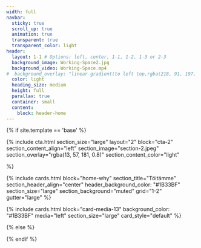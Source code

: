 ```yaml
---
width: full
navbar:
  sticky: true
  scroll_up: true
  animation: true
  transparent: true
  transparent_color: light
header:
  layout: 1-1 # Options: left, center, 1-1, 1-2, 1-3 or 2-3
  background_image: Working-Space2.jpg
  background_video: Working-Space.mp4
#  background_overlay: "linear-gradient(to left top,rgba(218, 91, 197, 0.8) 0%,rgba(151, 27, 191, 0.8) 30%,rgba(2, 8, 212, 0.8) 80%)"
  color: light
  heading_size: medium
  height: full
  parallax: true
  container: small
  content:
    block: header-home
---
```


[comment]: # (This actually is the most platform independent comment)

{% if site.template == 'base' %}



{% include cta.html
  section_size="large"
  layout="2"
  block="cta-2"
  section_content_align="left"
  section_image="section-2.jpeg"
  section_overlay="rgba(13, 57, 181, 0.8)"
  section_content_color="light"

%}




  {% include cards.html
    block="home-why"
    section_title="Töitämme"
    section_header_align="center"
    header_background_color:     "#1B33BF"
    section_size="large"
    section_background="muted"
    grid="1-2"
    gutter="large"
  %}


  {% include cards.html
    block="card-media-13"
    background_color:     "#1B33BF"
    media="left"
    section_size="large"
    card_style="default"
  %}

{% else %}


{% endif %}
